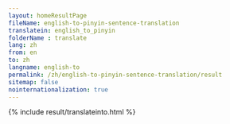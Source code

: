 ```yaml
---
layout: homeResultPage
fileName: english-to-pinyin-sentence-translation
translatein: english_to_pinyin
folderName : translate
lang: zh
from: en
to: zh
langname: english-to
permalink: /zh/english-to-pinyin-sentence-translation/result
sitemap: false
nointernationalization: true
---
```

{% include result/translateinto.html %}

<script src="/js/result/translation.js" data-foldername="{{page.folderName}}" data-lang="{{page.lang}}"></script>
